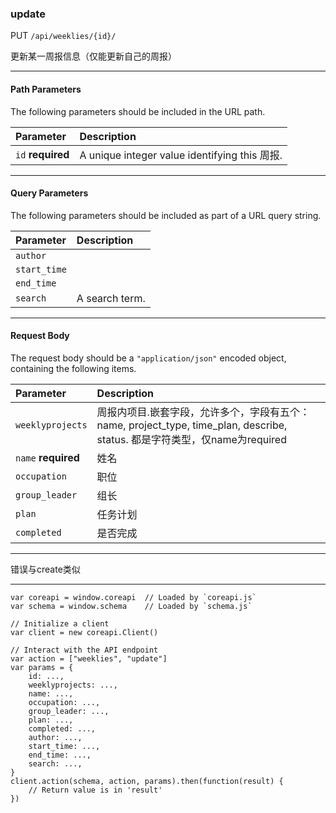 ### update

PUT `/api/weeklies/{id}/` 

更新某一周报信息（仅能更新自己的周报）

---

#### Path Parameters

The following parameters should be included in the URL path.

| Parameter         | Description                                   |
| :---------------- | :-------------------------------------------- |
| `id` **required** | A unique integer value identifying this 周报. |

---

#### Query Parameters

The following parameters should be included as part of a URL query string.

| Parameter    | Description    |
| :----------- | :------------- |
| `author`     |                |
| `start_time` |                |
| `end_time`   |                |
| `search`     | A search term. |

---

#### Request Body

The request body should be a `"application/json"` encoded object, containing the following items.

| Parameter           | Description                                                  |
| :------------------ | :----------------------------------------------------------- |
| `weeklyprojects`    | 周报内项目.嵌套字段，允许多个，字段有五个：name, project_type, time_plan, describe, status. 都是字符类型，仅name为required |
| `name` **required** | 姓名                                                         |
| `occupation`        | 职位                                                         |
| `group_leader`      | 组长                                                         |
| `plan`              | 任务计划                                                     |
| `completed`         | 是否完成                                                     |

---

错误与create类似

---

```
var coreapi = window.coreapi  // Loaded by `coreapi.js`
var schema = window.schema    // Loaded by `schema.js`

// Initialize a client
var client = new coreapi.Client()

// Interact with the API endpoint
var action = ["weeklies", "update"]
var params = {
    id: ...,
    weeklyprojects: ...,
    name: ...,
    occupation: ...,
    group_leader: ...,
    plan: ...,
    completed: ...,
    author: ...,
    start_time: ...,
    end_time: ...,
    search: ...,
}
client.action(schema, action, params).then(function(result) {
    // Return value is in 'result'
})
```